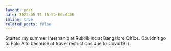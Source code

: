 ```yaml
---
layout: post
date: 2022-05-11 15:59:00-0400
inline: true
related_posts: false
---
```


Started my summer internship at Rubrik,Inc at Bangalore Office. Couldn't go to Palo Alto because of travel restrictions due to Covid19 :(.
